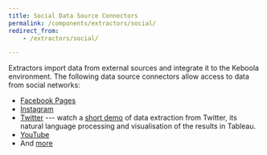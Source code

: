```yaml
---
title: Social Data Source Connectors
permalink: /components/extractors/social/
redirect_from:
    - /extractors/social/

---
```


Extractors import data from external sources and integrate it to the Keboola environment.
The following data source connectors allow access to data from social networks:

- [Facebook Pages](/components/extractors/social/facebook/)
- [Instagram](/components/extractors/social/instagram/)
- [Twitter](/components/extractors/social/twitter/) --- watch a [short demo](https://www.youtube.com/watch?v=dx03hlA7dTo)
of data extraction from Twitter, its natural language processing and visualisation of the results in Tableau.
- [YouTube](/components/extractors/social/youtube/)
- And [more](https://components.keboola.com/components)
